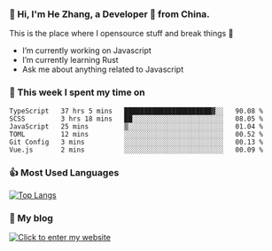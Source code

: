 ### 👋 Hi, I'm He Zhang, a Developer 🚀 from China.

This is the place where I opensource stuff and break things :rofl:

- I’m currently working on Javascript
- I’m currently learning Rust
- Ask me about anything related to Javascript

### 💪 This week I spent my time on 
<!--START_SECTION:waka-->

```text
TypeScript   37 hrs 5 mins   ██████████████████████▓░░   90.08 %
SCSS         3 hrs 18 mins   ██░░░░░░░░░░░░░░░░░░░░░░░   08.05 %
JavaScript   25 mins         ▒░░░░░░░░░░░░░░░░░░░░░░░░   01.04 %
TOML         12 mins         ░░░░░░░░░░░░░░░░░░░░░░░░░   00.52 %
Git Config   3 mins          ░░░░░░░░░░░░░░░░░░░░░░░░░   00.13 %
Vue.js       2 mins          ░░░░░░░░░░░░░░░░░░░░░░░░░   00.09 %
```

<!--END_SECTION:waka-->

### 👍 Most Used Languages
[![Top Langs](https://github-readme-stats.vercel.app/api/top-langs/?username=zhanghecool&layout=compact)](https://zhanghe.cool)

### 🌈 My blog 
[![Click to enter my website](https://cdn.jsdelivr.net/gh/zhanghecool/assets/images/gif/zhanghecools.gif)](https://zhanghe.cool)
